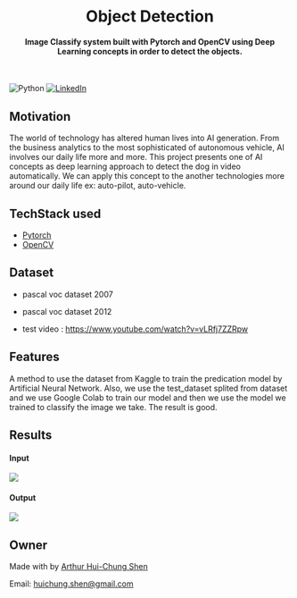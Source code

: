 
<h1 align="center">Object Detection</h1>


<div align= "center">
  <h4>Image Classify system built with  Pytorch and OpenCV using Deep Learning concepts in order to detect the objects.</h4>
  
</div>
&nbsp;&nbsp;&nbsp;&nbsp;&nbsp;&nbsp;&nbsp;&nbsp;&nbsp;&nbsp;&nbsp;&nbsp;&nbsp;&nbsp;&nbsp;&nbsp;&nbsp;&nbsp;&nbsp;&nbsp;&nbsp;&nbsp;&nbsp;&nbsp;&nbsp;&nbsp;&nbsp;&nbsp;&nbsp;&nbsp;

![Python](https://img.shields.io/badge/python-v3.6+-blue.svg)
[![LinkedIn](https://img.shields.io/badge/-LinkedIn-black.svg?style=flat-square&logo=linkedin&colorB=555)](https://www.linkedin.com/in/arthur-hui-chung-shen-b58961170)



</div>

## Motivation
The world of technology has altered human lives into AI generation. From the business analytics to the most sophisticated of autonomous vehicle, AI involves our daily life more and more. This project presents one of AI concepts as deep learning approach to detect the dog in video automatically. We can apply this concept to the another technologies more around our daily life ex: auto-pilot, auto-vehicle.

 



## TechStack used


- [Pytorch](https://pytorch.org/)
- [OpenCV](https://opencv.org/)


##  Dataset




* pascal voc dataset 2007

* pascal voc dataset 2012

* test video : https://www.youtube.com/watch?v=vLRfj7ZZRpw




## Features
A method to use the dataset from Kaggle to train the predication model by Artificial Neural Network. Also, we use the test_dataset splited from dataset and we use Google Colab to train our model and then we use the model we trained to classify the image we take. The result is good.  

## Results

#### Input
![](https://github.com/ArthurShen8118/Object_Detective/blob/main/Readme_images/2020-11-01%2012%2054%2054.png)
#### Output
![](https://github.com/ArthurShen8118/Object_Detective/blob/main/Readme_images/2020-11-01%2012%2051%2056.png)

## Owner
Made with by [Arthur Hui-Chung Shen](https://github.com/ArthurShen8118)

Email: huichung.shen@gmail.com

